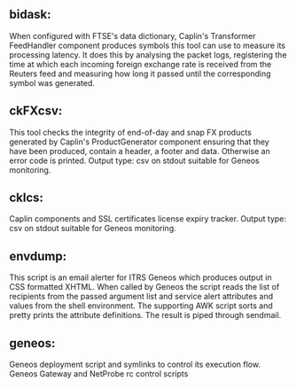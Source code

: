 bidask:
------
When configured with FTSE's data dictionary, Caplin's Transformer FeedHandler
component produces symbols this tool can use to measure its processing
latency. It does this by analysing the packet logs, registering the time at
which each incoming foreign exchange rate is received from the Reuters feed and
measuring how long it passed until the corresponding symbol was generated.

ckFXcsv:
-------
This tool checks the integrity of end-of-day and snap FX products generated by
Caplin's ProductGenerator component ensuring that they have been produced,
contain a header, a footer and data. Otherwise an error code is printed.
Output type: csv on stdout suitable for Geneos monitoring.

cklcs:
-----
Caplin components and SSL certificates license expiry tracker.
Output type: csv on stdout suitable for Geneos monitoring.

envdump:
-------
This script is an email alerter for ITRS Geneos which produces output in CSS
formatted XHTML. When called by Geneos the script reads the list of recipients
from the passed argument list and service alert attributes and values from
the shell environment. The supporting AWK script sorts and pretty prints the
attribute definitions. The result is piped through sendmail.

geneos:
------
Geneos deployment script and symlinks to control its execution flow.
Geneos Gateway and NetProbe rc control scripts
